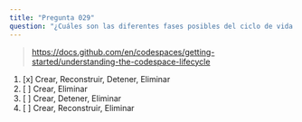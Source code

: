 ```yaml
---
title: "Pregunta 029"
question: "¿Cuáles son las diferentes fases posibles del ciclo de vida para un GitHub Codespace?"
---
```


> https://docs.github.com/en/codespaces/getting-started/understanding-the-codespace-lifecycle
1. [x] Crear, Reconstruir, Detener, Eliminar
1. [ ] Crear, Eliminar
1. [ ] Crear, Detener, Eliminar
1. [ ] Crear, Reconstruir, Eliminar

